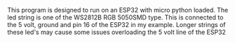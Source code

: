 This program is designed to run on an ESP32 with micro python loaded.
The led string is one of the WS2812B RGB 5050SMD type.
This is connected to the 5 volt, ground and pin 16 of the ESP32 in my example.
Longer strings of these led's may cause some issues overloading the 5 volt line of the ESP32
